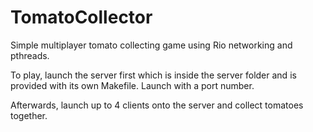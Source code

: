 # TomatoCollector
Simple multiplayer tomato collecting game using Rio networking and pthreads.

To play, launch the server first which is inside the server folder and is provided with its own Makefile. Launch with a port number.

Afterwards, launch up to 4 clients onto the server and collect tomatoes together.
